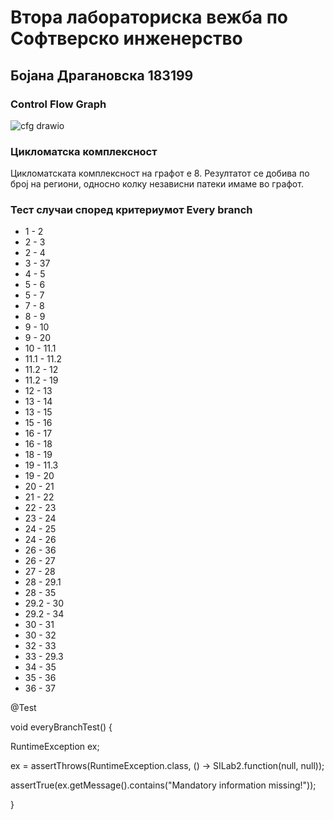 <h1>Втора лабораториска вежба по Софтверско инженерство</h1>

<h2>Бојана Драгановска 183199</h2>

<h3>Control Flow Graph</h3>


![cfg drawio](https://github.com/Bojana-Draganovska/SI_2023_lab2_183199/assets/96067158/0a319a5f-8e4f-437f-bfe1-0adc2eff302d)

<h3>Цикломатска комплексност</h3>

<p>Цикломатската комплексност на графот е 8. Резултатот се добива по број на региони, односно колку независни патеки имаме во графот.</p>

<h3>Тест случаи според критериумот Every branch</h3>

<ul>
  <li>1 - 2</li>
  <li>2 - 3</li>
  <li>2 - 4</li>
  <li>3 - 37</li>
  <li>4 - 5</li>
  <li>5 - 6</li>
  <li>5 - 7</li>
  <li>7 - 8</li>
  <li>8 - 9</li>
  <li>9 - 10</li>
  <li>9 - 20</li>
  <li>10 - 11.1</li>
  <li>11.1 - 11.2</li>
  <li>11.2 - 12</li>
  <li>11.2 - 19</li>
  <li>12 - 13</li>
  <li>13 - 14</li>
  <li>13 - 15</li>
  <li>15 - 16</li>
  <li>16 - 17</li>
  <li>16 - 18</li>
  <li>18 - 19</li>
  <li>19 - 11.3</li>
  <li>19 - 20</li>
  <li>20 - 21</li>
  <li>21 - 22</li>
  <li>22 - 23</li>
  <li>23 - 24</li>
  <li>24 - 25</li>
  <li>24 - 26</li>
  <li>26 - 36</li>
  <li>26 - 27</li>
  <li>27 - 28</li>
  <li>28 - 29.1</li>
  <li>28 - 35</li>
  <li>29.2 - 30</li>
  <li>29.2 - 34</li>
  <li>30 - 31</li>
  <li>30 - 32</li>
  <li>32 - 33</li>
  <li>33 - 29.3</li>
  <li>34 - 35</li>
  <li>35 - 36</li>
  <li>36 - 37</li>
</ul>
  
  <p>@Test</p>
  <p>void everyBranchTest() {</p>
  <p>RuntimeException ex;</p>
  <p>ex = assertThrows(RuntimeException.class, () -> SILab2.function(null, null));</p>
  <p>assertTrue(ex.getMessage().contains("Mandatory information missing!"));</p>
  <p>}</p>
  
